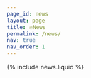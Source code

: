 ```yaml
---
page_id: news
layout: page
title: 🔥News
permalink: /news/
nav: true
nav_order: 1
---
```


{% include news.liquid %}
